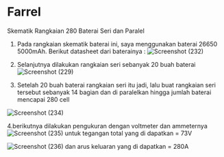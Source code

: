 # Farrel
Skematik Rangkaian 280 Baterai Seri dan Paralel 

1. Pada rangkaian skematik baterai ini, saya menggunakan baterai 26650 5000mAh. Berikut datasheet dari baterainya :
![Screenshot (232)](https://github.com/FarrelFirmansyah/Farrel/assets/171840782/ad94fb59-06a4-4ddb-b3af-8a89290b226a)

2. Selanjutnya dilakukan rangkaian seri sebanyak 20 buah baterai
![Screenshot (229)](https://github.com/FarrelFirmansyah/Farrel/assets/171840782/dfa8d1c2-7cdb-46d1-b6e7-524607ae0f29)

3. Setelah 20 buah baterai rangkaian seri itu jadi, lalu buat rangkaian seri tersebut sebanyak 14 bagian dan di paralelkan hingga jumlah baterai mencapai 280 cell

![Screenshot (234)](https://github.com/FarrelFirmansyah/Farrel/assets/171840782/ea761b5f-c9bc-4e48-ad80-cf212ea09e34)

4.berikutnya dilakukan pengukuran dengan voltmeter dan ammeternya
![Screenshot (235)](https://github.com/FarrelFirmansyah/Farrel/assets/171840782/ed4cc3fe-977b-49e5-b405-ee73d44dbe54)
untuk tegangan total yang di dapatkan = 73V

![Screenshot (236)](https://github.com/FarrelFirmansyah/Farrel/assets/171840782/d2071409-250c-4b07-88c7-f1824f25761f)
dan arus keluaran yang di dapatkan = 280A
